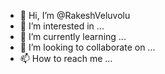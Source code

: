 - 👋 Hi, I’m @RakeshVeluvolu
- 👀 I’m interested in ...
- 🌱 I’m currently learning ...
- 💞️ I’m looking to collaborate on ...
- 📫 How to reach me ...

<!---
RakeshVeluvolu/RakeshVeluvolu is a ✨ special ✨ repository because its `README.md` (this file) appears on your GitHub profile.
You can click the Preview link to take a look at your changes.
--->
